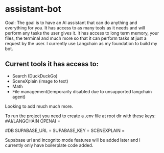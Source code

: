# assistant-bot
Goal: The goal is to have an AI assistant that can do anything and everything for you. It has access to as many tools as it needs and will perform any tasks the user gives it. It has access to long term memory, your files, the terminal and much more so that it can perform tasks at just a request by the user.
I currently use Langchain as my foundation to build my bot.

## Current tools it has access to:
- Search (DuckDuckGo)
- SceneXplain (image to text)
- Math
- File management(temporarily disabled due to unsupported langchain agent)

Looking to add much much more.

To run the project you need to create a .env file at root dir with these keys:
#AI/LANGCHAIN
OPENAI = 
<!-- PINECONE =  -->
<!-- SERPER =  -->
<!-- GOOGLE =  -->
<!-- ELEVEN_LABS =  -->
<!-- APIFY =  -->
#DB
SUPABASE_URL = 
SUPABASE_KEY = 
SCENEXPLAIN = 

Supabase url and incognito mode features will be added later and I currently only have boilerplate code added.
